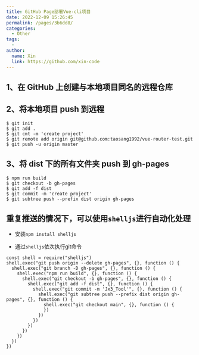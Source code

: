 ```yaml
---
title: GitHub Page部署Vue-cli项目
date: 2022-12-09 15:26:45
permalink: /pages/3b6dd8/
categories:
  - Other
tags:
  - 
author: 
  name: Xin
  link: https://github.com/xin-code
---
```

## 1、在 GitHub 上创建与本地项目同名的远程仓库

## 2、将本地项目 push 到远程

```git
$ git init
$ git add .
$ git cmt -m 'create project'
$ git remote add origin git@github.com:taosang1992/vue-router-test.git
$ git push -u origin master
```

## 3、将 dist 下的所有文件夹 push 到 gh-pages

```git
$ npm run build
$ git checkout -b gh-pages
$ git add -f dist
$ git commit -m 'create project'
$ git subtree push --prefix dist origin gh-pages
```



## 重复推送的情况下，可以使用`shelljs`进行自动化处理

- 安装`npm install shelljs`

- 通过`shelljs`依次执行git命令

```
const shell = require("shelljs")
shell.exec("git push origin --delete gh-pages", {}, function () {
  shell.exec("git branch -D gh-pages", {}, function () {
    shell.exec("npm run build", {}, function () {
      shell.exec("git checkout -b gh-pages", {}, function () {
        shell.exec("git add -f dist", {}, function () {
          shell.exec("git commit -m 'Jx3_Tool'", {}, function () {
            shell.exec("git subtree push --prefix dist origin gh-pages", {}, function () {
              shell.exec("git checkout main", {}, function () {
              })
            })
          })
        })
      })
    })
  })
})
```

